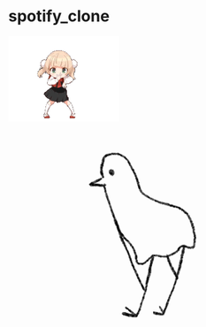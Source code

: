 # spotify_clone

![](https://github.com/wermisek/gif/blob/main/shigure-ui-dance.gif)
![](https://github.com/wermisek/gif/blob/main/giphy.gif)
